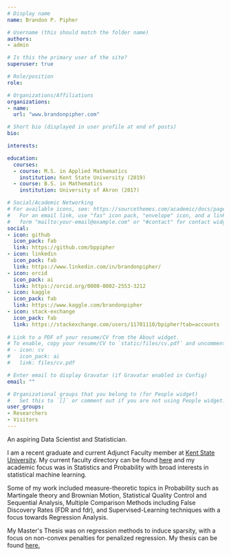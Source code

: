 ```yaml
---
# Display name
name: Brandon P. Pipher

# Username (this should match the folder name)
authors:
- admin

# Is this the primary user of the site?
superuser: true

# Role/position
role:

# Organizations/Affiliations
organizations:
- name:
  url: "www.brandonpipher.com"

# Short bio (displayed in user profile at end of posts)
bio:

interests:

education:
  courses:
  - course: M.S. in Applied Mathematics
    institution: Kent State University (2019)
  - course: B.S. in Mathematics
    institution: University of Akron (2017)

# Social/Academic Networking
# For available icons, see: https://sourcethemes.com/academic/docs/page-builder/#icons
#   For an email link, use "fas" icon pack, "envelope" icon, and a link in the
#   form "mailto:your-email@example.com" or "#contact" for contact widget.
social:
- icon: github
  icon_pack: fab
  link: https://github.com/bppipher
- icon: linkedin
  icon_pack: fab
  link: https://www.linkedin.com/in/brandonpipher/
- icon: orcid
  icon_pack: ai
  link: https://orcid.org/0000-0002-2553-3212
- icon: kaggle
  icon_pack: fab
  link: https://www.kaggle.com/brandonpipher
- icon: stack-exchange
  icon_pack: fab
  link: https://stackexchange.com/users/11701110/bpipher?tab=accounts
  
# Link to a PDF of your resume/CV from the About widget.
# To enable, copy your resume/CV to `static/files/cv.pdf` and uncomment the lines below.
# - icon: cv
#   icon_pack: ai
#   link: files/cv.pdf

# Enter email to display Gravatar (if Gravatar enabled in Config)
email: ""

# Organizational groups that you belong to (for People widget)
#   Set this to `[]` or comment out if you are not using People widget.
user_groups:
- Researchers
- Visitors
---
```


An aspiring Data Scientist and Statistician.  

I am a recent graduate and current Adjunct Faculty member at [Kent State University](https://www.kent.edu/). My current faculty directory can be found [here](https://www.kent.edu/math/brandon-pipher) and my academic focus was in Statistics and Probability with broad interests in statistical machine learning.

Some of my work included measure-theoretic topics in Probability such as Martingale theory and Brownian Motion, Statistical Quality Control and Sequential Analysis, Multiple Comparison Methods including False Discovery Rates (FDR and fdr), and Supervised-Learning techniques with a focus towards Regression Analysis.

My Master's Thesis was on regression methods to induce sparsity, with a focus on non-convex penalties for penalized regression.  My thesis can be found [here.](http://rave.ohiolink.edu/etdc/view?acc_num=kent1573056251025985)
